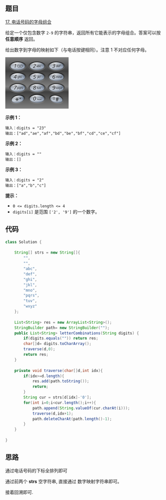 ## 题目

[17. 电话号码的字母组合](https://leetcode.cn/problems/letter-combinations-of-a-phone-number/)

给定一个仅包含数字 `2-9` 的字符串，返回所有它能表示的字母组合。答案可以按 **任意顺序** 返回。

给出数字到字母的映射如下（与电话按键相同）。注意 1 不对应任何字母。

![img](assets/200px-telephone-keypad2svg.png)

 

**示例 1：**

```
输入：digits = "23"
输出：["ad","ae","af","bd","be","bf","cd","ce","cf"]
```

**示例 2：**

```
输入：digits = ""
输出：[]
```

**示例 3：**

```
输入：digits = "2"
输出：["a","b","c"]
```

 

**提示：**

- `0 <= digits.length <= 4`
- `digits[i]` 是范围 `['2', '9']` 的一个数字。

## 代码

```java
class Solution {

    String[] strs = new String[]{
        "",
        "",
        "abc",
        "def",
        "ghi",
        "jkl",
        "mno",
        "pqrs",
        "tuv",
        "wxyz"
    };
    
    List<String> res = new ArrayList<String>();
    StringBuilder path= new StringBuilder("");
    public List<String> letterCombinations(String digits) {
        if(digits.equals("")) return res;
        char[]d= digits.toCharArray();
        traverse(d,0);
        return res;
    }

    private void traverse(char[]d,int idx){
        if(idx>=d.length){
            res.add(path.toString());
            return;
        }
        String cur = strs[d[idx]-'0'];
        for(int i=0;i<cur.length();i++){
            path.append(String.valueOf(cur.charAt(i)));
            traverse(d,idx+1);
            path.deleteCharAt(path.length()-1);
        }
    }
    
}
```

## 思路

通过电话号码的下标全排列即可

通过前两个  **strs** 空字符串, 直接通过 数字映射字符串即可。

接着回溯即可.

